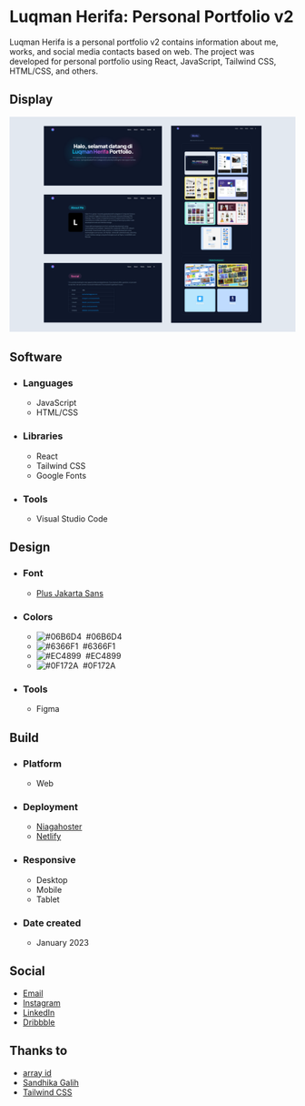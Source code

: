 # Luqman Herifa: Personal Portfolio v2
Luqman Herifa is a personal portfolio v2 contains information about me, works, and social media contacts based on web. The project was developed for personal portfolio using React, JavaScript, Tailwind CSS, HTML/CSS, and others.

## Display
![Display](https://raw.githubusercontent.com/luqmanherifa/luqman-herifa-personal-portfolio-v2/main/src/images/web_luqmanherifav2-new.png)

## Software
- ### Languages
  - JavaScript
  - HTML/CSS

- ### Libraries
  - React
  - Tailwind CSS
  - Google Fonts

- ### Tools
  - Visual Studio Code
  
## Design
- ### Font
  - [Plus Jakarta Sans](https://fonts.google.com/specimen/Plus+Jakarta+Sans)
  
- ### Colors
  - ![#06B6D4](https://placehold.co/20x20/06B6D4/06B6D4.png)  #06B6D4
  - ![#6366F1](https://placehold.co/20x20/6366F1/6366F1.png)  #6366F1
  - ![#EC4899](https://placehold.co/20x20/EC4899/EC4899.png)  #EC4899
  - ![#0F172A](https://placehold.co/20x20/0F172A/0F172A.png)  #0F172A

- ### Tools
  - Figma

## Build
- ### Platform
  - Web
  
- ### Deployment
  - [Niagahoster](https://luqmanherifa.site)
  - [Netlify](https://luqmanherifav2-luqmanherifa.netlify.app)

- ### Responsive
  - Desktop
  - Mobile
  - Tablet

- ### Date created
  - January 2023
  
## Social
  - [Email](mailto:luqmanherifa@gmail.com)
  - [Instagram](https://www.instagram.com/luqmanherifa)
  - [LinkedIn](https://www.linkedin.com/in/luqmanherifa)
  - [Dribbble](https://dribbble.com/luqmanherifa)

## Thanks to
  - [array id](https://www.youtube.com/@arrayid)
  - [Sandhika Galih](https://www.youtube.com/@sandhikagalihWPU)
  - [Tailwind CSS](  https://tailwindcss.com)
